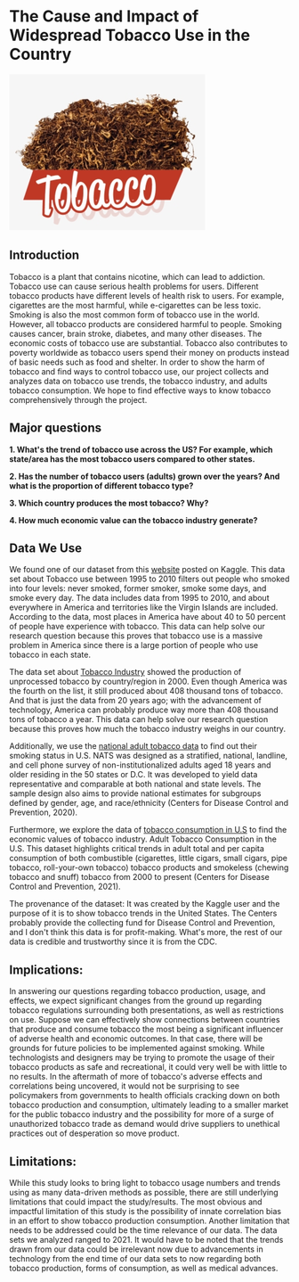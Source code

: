 # The Cause and Impact of Widespread Tobacco Use in the Country

![](images/cigarette.png)

## Introduction

Tobacco is a plant that contains nicotine, which can lead to addiction. Tobacco use can cause serious health problems for users. Different tobacco products have different levels of health risk to users. For example, cigarettes are the most harmful, while e-cigarettes can be less toxic. Smoking is also the most common form of tobacco use in the world. However, all tobacco products are considered harmful to people. Smoking causes cancer, brain stroke, diabetes, and many other diseases. The economic costs of tobacco use are substantial. Tobacco also contributes to poverty worldwide as tobacco users spend their money on products instead of basic needs such as food and shelter. In order to show the harm of tobacco and find ways to control tobacco use, our project collects and analyzes data on tobacco use trends, the tobacco industry, and adults tobacco consumption. We hope to find effective ways to know tobacco comprehensively through the project.

## Major questions

**1. What's the trend of tobacco use across the US? For example, which state/area has the most tobacco users compared to other states.**

**2. Has the number of tobacco users (adults) grown over the years? And what is the proportion of different tobacco type?**

**3. Which country produces the most tobacco? Why?**

**4. How much economic value can the tobacco industry generate?**

## Data We Use

We found one of our dataset from this [website](https://www.kaggle.com/datasets/cdc/tobacco-use) posted on Kaggle. This data set about Tobacco use between 1995 to 2010 filters out people who smoked into four levels: never smoked, former smoker, smoke some days, and smoke every day. The data includes data from 1995 to 2010, and about everywhere in America and territories like the Virgin Islands are included. According to the data, most places in America have about 40 to 50 percent of people have experience with tobacco. This data can help solve our research question because this proves that tobacco use is a massive problem in America since there is a large portion of people who use tobacco in each state.

The data set about [Tobacco Industry](https://www.kaggle.com/datasets/mathurinache/tobacco-industry) showed the production of unprocessed tobacco by country/region in 2000. Even though America was the fourth on the list, it still produced about 408 thousand tons of tobacco. And that is just the data from 20 years ago; with the advancement of technology, America can probably produce way more than 408 thousand tons of tobacco a year. This data can help solve our research question because this proves how much the tobacco industry weighs in our country.

Additionally, we use the [national adult tobacco data](https://chronicdata.cdc.gov/Survey-Data/National-Adult-Tobacco-Survey-NATS-/tbfm-vbpp) to find out their smoking status in U.S. NATS was designed as a stratified, national, landline, and cell phone survey of non-institutionalized adults aged 18 years and older residing in the 50 states or D.C. It was developed to yield data representative and comparable at both national and state levels. The sample design also aims to provide national estimates for subgroups defined by gender, age, and race/ethnicity (Centers for Disease Control and Prevention, 2020).

Furthermore, we explore the data of [tobacco consumption in U.S](https://chronicdata.cdc.gov/Policy/Adult-Tobacco-Consumption-In-The-U-S-2000-Present/rnvb-cpxx) to find the economic values of tobacco industry. Adult Tobacco Consumption in the U.S. This dataset highlights critical trends in adult total and per capita consumption of both combustible (cigarettes, little cigars, small cigars, pipe tobacco, roll-your-own tobacco) tobacco products and smokeless (chewing tobacco and snuff) tobacco from 2000 to present (Centers for Disease Control and Prevention, 2021).

The provenance of the dataset: It was created by the Kaggle user and the purpose of it is to show tobacco trends in the United States. The Centers probably provide the collecting fund for Disease Control and Prevention, and I don't think this data is for profit-making. What's more, the rest of our data is credible and trustworthy since it is from the CDC.

## Implications:

In answering our questions regarding tobacco production, usage, and effects, we expect significant changes from the ground up regarding tobacco regulations surrounding both presentations, as well as restrictions on use. Suppose we can effectively show connections between countries that produce and consume tobacco the most being a significant influencer of adverse health and economic outcomes. In that case, there will be grounds for future policies to be implemented against smoking. While technologists and designers may be trying to promote the usage of their tobacco products as safe and recreational, it could very well be with little to no results. In the aftermath of more of tobacco's adverse effects and correlations being uncovered, it would not be surprising to see policymakers from governments to health officials cracking down on both tobacco production and consumption, ultimately leading to a smaller market for the public tobacco industry and the possibility for more of a surge of unauthorized tobacco trade as demand would drive suppliers to unethical practices out of desperation so move product.

## Limitations:

While this study looks to bring light to tobacco usage numbers and trends using as many data-driven methods as possible, there are still underlying limitations that could impact the study/results. The most obvious and impactful limitation of this study is the possibility of innate correlation bias in an effort to show tobacco production consumption. Another limitation that needs to be addressed could be the time relevance of our data. The data sets we analyzed ranged to 2021. It would have to be noted that the trends drawn from our data could be irrelevant now due to advancements in technology from the end time of our data sets to now regarding both tobacco production, forms of consumption, as well as medical advances.
